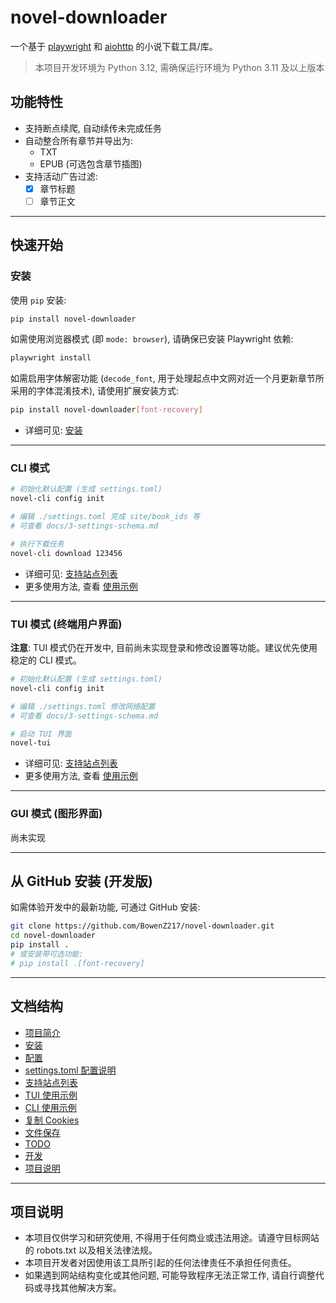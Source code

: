 # novel-downloader

一个基于 [playwright](https://playwright.dev/) 和 [aiohttp](https://github.com/aio-libs/aiohttp) 的小说下载工具/库。

> 本项目开发环境为 Python 3.12, 需确保运行环境为 Python 3.11 及以上版本

## 功能特性

- 支持断点续爬, 自动续传未完成任务
- 自动整合所有章节并导出为:
  - TXT
  - EPUB (可选包含章节插图)
- 支持活动广告过滤:
  - [x] 章节标题
  - [ ] 章节正文

---

## 快速开始

### 安装

使用 `pip` 安装:

```bash
pip install novel-downloader
```

如需使用浏览器模式 (即 `mode: browser`), 请确保已安装 Playwright 依赖:

```bash
playwright install
```

如需启用字体解密功能 (`decode_font`, 用于处理起点中文网对近一个月更新章节所采用的字体混淆技术), 请使用扩展安装方式:

```bash
pip install novel-downloader[font-recovery]
```

- 详细可见: [安装](https://github.com/BowenZ217/novel-downloader/blob/main/docs/1-installation.md)

---

### CLI 模式

```bash
# 初始化默认配置 (生成 settings.toml)
novel-cli config init

# 编辑 ./settings.toml 完成 site/book_ids 等
# 可查看 docs/3-settings-schema.md

# 执行下载任务
novel-cli download 123456
```

- 详细可见: [支持站点列表](https://github.com/BowenZ217/novel-downloader/blob/main/docs/4-supported-sites.md)
- 更多使用方法, 查看 [使用示例](https://github.com/BowenZ217/novel-downloader/blob/main/docs/6-cli-usage-examples.md)

---

### TUI 模式 (终端用户界面)

**注意**: TUI 模式仍在开发中, 目前尚未实现登录和修改设置等功能。建议优先使用稳定的 CLI 模式。

```bash
# 初始化默认配置 (生成 settings.toml)
novel-cli config init

# 编辑 ./settings.toml 修改网络配置
# 可查看 docs/3-settings-schema.md

# 启动 TUI 界面
novel-tui
```

- 详细可见: [支持站点列表](https://github.com/BowenZ217/novel-downloader/blob/main/docs/4-supported-sites.md)
- 更多使用方法, 查看 [使用示例](https://github.com/BowenZ217/novel-downloader/blob/main/docs/5-tui-usage-examples.md)

---

### GUI 模式 (图形界面)

尚未实现

---

## 从 GitHub 安装 (开发版)

如需体验开发中的最新功能, 可通过 GitHub 安装:

```bash
git clone https://github.com/BowenZ217/novel-downloader.git
cd novel-downloader
pip install .
# 或安装带可选功能:
# pip install .[font-recovery]
```

---

## 文档结构

- [项目简介](#项目简介)
- [安装](https://github.com/BowenZ217/novel-downloader/blob/main/docs/1-installation.md)
- [配置](https://github.com/BowenZ217/novel-downloader/blob/main/docs/2-configuration.md)
- [settings.toml 配置说明](https://github.com/BowenZ217/novel-downloader/blob/main/docs/3-settings-schema.md)
- [支持站点列表](https://github.com/BowenZ217/novel-downloader/blob/main/docs/4-supported-sites.md)
- [TUI 使用示例](https://github.com/BowenZ217/novel-downloader/blob/main/docs/5-tui-usage-examples.md)
- [CLI 使用示例](https://github.com/BowenZ217/novel-downloader/blob/main/docs/6-cli-usage-examples.md)
- [复制 Cookies](https://github.com/BowenZ217/novel-downloader/blob/main/docs/copy-cookies.md)
- [文件保存](https://github.com/BowenZ217/novel-downloader/blob/main/docs/file-saving.md)
- [TODO](https://github.com/BowenZ217/novel-downloader/blob/main/docs/todo.md)
- [开发](https://github.com/BowenZ217/novel-downloader/blob/main/docs/develop.md)
- [项目说明](#项目说明)

---

## 项目说明

- 本项目仅供学习和研究使用, 不得用于任何商业或违法用途。请遵守目标网站的 robots.txt 以及相关法律法规。
- 本项目开发者对因使用该工具所引起的任何法律责任不承担任何责任。
- 如果遇到网站结构变化或其他问题, 可能导致程序无法正常工作, 请自行调整代码或寻找其他解决方案。
